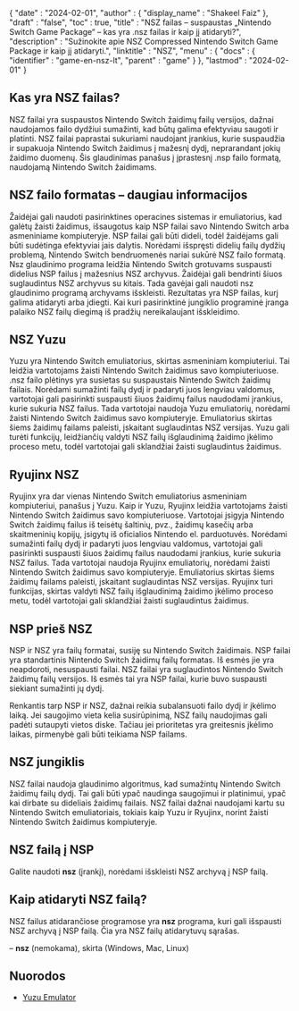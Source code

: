 {
  "date" : "2024-02-01",
  "author" : {
    "display_name" : "Shakeel Faiz"
},
  "draft" : "false",
  "toc" : true,
  "title" : "NSZ failas – suspaustas „Nintendo Switch Game Package“ – kas yra .nsz failas ir kaip jį atidaryti?",
  "description" : "Sužinokite apie NSZ Compressed Nintendo Switch Game Package ir kaip jį atidaryti.",
  "linktitle" : "NSZ",
  "menu" : {
    "docs" : {
      "identifier" : "game-en-nsz-lt",
      "parent" : "game"
}
},
  "lastmod" : "2024-02-01"
}

## Kas yra NSZ failas?

NSZ failai yra suspaustos Nintendo Switch žaidimų failų versijos, dažnai naudojamos failo dydžiui sumažinti, kad būtų galima efektyviau saugoti ir platinti. NSZ failai paprastai sukuriami naudojant įrankius, kurie suspaudžia ir supakuoja Nintendo Switch žaidimus į mažesnį dydį, neprarandant jokių žaidimo duomenų. Šis glaudinimas panašus į įprastesnį .nsp failo formatą, naudojamą Nintendo Switch žaidimams.

## NSZ failo formatas – daugiau informacijos

Žaidėjai gali naudoti pasirinktines operacines sistemas ir emuliatorius, kad galėtų žaisti žaidimus, išsaugotus kaip NSP failai savo Nintendo Switch arba asmeniniame kompiuteryje. NSP failai gali būti dideli, todėl žaidėjams gali būti sudėtinga efektyviai jais dalytis. Norėdami išspręsti didelių failų dydžių problemą, Nintendo Switch bendruomenės nariai sukūrė NSZ failo formatą. Nsz glaudinimo programa leidžia Nintendo Switch grotuvams suspausti didelius NSP failus į mažesnius NSZ archyvus. Žaidėjai gali bendrinti šiuos suglaudintus NSZ archyvus su kitais. Tada gavėjai gali naudoti nsz glaudinimo programą archyvams išskleisti. Rezultatas yra NSP failas, kurį galima atidaryti arba įdiegti. Kai kuri pasirinktinė jungiklio programinė įranga palaiko NSZ failų diegimą iš pradžių nereikalaujant išskleidimo.

## NSZ Yuzu

Yuzu yra Nintendo Switch emuliatorius, skirtas asmeniniam kompiuteriui. Tai leidžia vartotojams žaisti Nintendo Switch žaidimus savo kompiuteriuose. .nsz failo plėtinys yra susietas su suspaustais Nintendo Switch žaidimų failais. Norėdami sumažinti failų dydį ir padaryti juos lengviau valdomus, vartotojai gali pasirinkti suspausti šiuos žaidimų failus naudodami įrankius, kurie sukuria NSZ failus. Tada vartotojai naudoja Yuzu emuliatorių, norėdami žaisti Nintendo Switch žaidimus savo kompiuteryje. Emuliatorius skirtas šiems žaidimų failams paleisti, įskaitant suglaudintas NSZ versijas. Yuzu gali turėti funkcijų, leidžiančių valdyti NSZ failų išglaudinimą žaidimo įkėlimo proceso metu, todėl vartotojai gali sklandžiai žaisti suglaudintus žaidimus.

## Ryujinx NSZ

Ryujinx yra dar vienas Nintendo Switch emuliatorius asmeniniam kompiuteriui, panašus į Yuzu. Kaip ir Yuzu, Ryujinx leidžia vartotojams žaisti Nintendo Switch žaidimus savo kompiuteriuose. Vartotojai įsigyja Nintendo Switch žaidimų failus iš teisėtų šaltinių, pvz., žaidimų kasečių arba skaitmeninių kopijų, įsigytų iš oficialios Nintendo el. parduotuvės. Norėdami sumažinti failų dydį ir padaryti juos lengviau valdomus, vartotojai gali pasirinkti suspausti šiuos žaidimų failus naudodami įrankius, kurie sukuria NSZ failus. Tada vartotojai naudoja Ryujinx emuliatorių, norėdami žaisti Nintendo Switch žaidimus savo kompiuteryje. Emuliatorius skirtas šiems žaidimų failams paleisti, įskaitant suglaudintas NSZ versijas. Ryujinx turi funkcijas, skirtas valdyti NSZ failų išglaudinimą žaidimo įkėlimo proceso metu, todėl vartotojai gali sklandžiai žaisti suglaudintus žaidimus.

## NSP prieš NSZ

NSP ir NSZ yra failų formatai, susiję su Nintendo Switch žaidimais. NSP failai yra standartinis Nintendo Switch žaidimų failų formatas. Iš esmės jie yra neapdoroti, nesuspausti failai. NSZ failai yra suglaudintos Nintendo Switch žaidimų failų versijos. Iš esmės tai yra NSP failai, kurie buvo suspausti siekiant sumažinti jų dydį.

Renkantis tarp NSP ir NSZ, dažnai reikia subalansuoti failo dydį ir įkėlimo laiką. Jei saugojimo vieta kelia susirūpinimą, NSZ failų naudojimas gali padėti sutaupyti vietos diske. Tačiau jei prioritetas yra greitesnis įkėlimo laikas, pirmenybė gali būti teikiama NSP failams.

## NSZ jungiklis	

NSZ failai naudoja glaudinimo algoritmus, kad sumažintų Nintendo Switch žaidimų failų dydį. Tai gali būti ypač naudinga saugojimui ir platinimui, ypač kai dirbate su dideliais žaidimų failais. NSZ failai dažnai naudojami kartu su Nintendo Switch emuliatoriais, tokiais kaip Yuzu ir Ryujinx, norint žaisti Nintendo Switch žaidimus kompiuteryje.

## NSZ failą į NSP

Galite naudoti **nsz** (įrankį), norėdami išskleisti NSZ archyvą į NSP failą.

## Kaip atidaryti NSZ failą?

NSZ failus atidarančiose programose yra **nsz** programa, kuri gali išspausti NSZ archyvą į NSP failą. Čia yra NSZ failų atidarytuvų sąrašas.

– **nsz** (nemokama), skirta (Windows, Mac, Linux)

## Nuorodos
* [Yuzu Emulator](https://en.wikipedia.org/wiki/Yuzu_(emulator))

